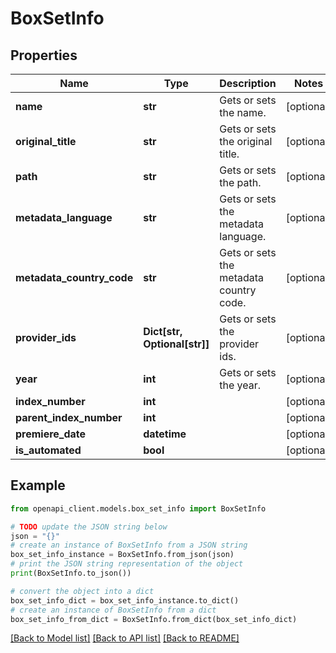 # BoxSetInfo


## Properties

Name | Type | Description | Notes
------------ | ------------- | ------------- | -------------
**name** | **str** | Gets or sets the name. | [optional] 
**original_title** | **str** | Gets or sets the original title. | [optional] 
**path** | **str** | Gets or sets the path. | [optional] 
**metadata_language** | **str** | Gets or sets the metadata language. | [optional] 
**metadata_country_code** | **str** | Gets or sets the metadata country code. | [optional] 
**provider_ids** | **Dict[str, Optional[str]]** | Gets or sets the provider ids. | [optional] 
**year** | **int** | Gets or sets the year. | [optional] 
**index_number** | **int** |  | [optional] 
**parent_index_number** | **int** |  | [optional] 
**premiere_date** | **datetime** |  | [optional] 
**is_automated** | **bool** |  | [optional] 

## Example

```python
from openapi_client.models.box_set_info import BoxSetInfo

# TODO update the JSON string below
json = "{}"
# create an instance of BoxSetInfo from a JSON string
box_set_info_instance = BoxSetInfo.from_json(json)
# print the JSON string representation of the object
print(BoxSetInfo.to_json())

# convert the object into a dict
box_set_info_dict = box_set_info_instance.to_dict()
# create an instance of BoxSetInfo from a dict
box_set_info_from_dict = BoxSetInfo.from_dict(box_set_info_dict)
```
[[Back to Model list]](../README.md#documentation-for-models) [[Back to API list]](../README.md#documentation-for-api-endpoints) [[Back to README]](../README.md)


